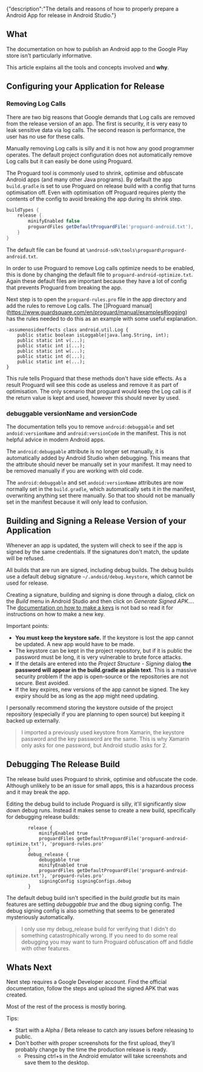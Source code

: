 {"description":"The details and reasons of how to properly prepare a Android App for release in Android Studio."}

## What

The documentation on how to publish an Android app to the Google Play store isn't particularly informative.

This article explains all the tools and concepts involved and **why**.

## Configuring your Application for Release

### Removing Log Calls

There are two big reasons that Google demands that Log calls are removed from the release version of an app. 
The first is security, it is very easy to leak sensitive data via log calls.
The second reason is performance, the user has no use for these calls.

Manually removing Log calls is silly and it is not how any good programmer operates.
The default project configuration does not automatically remove Log calls but it can easily be done using Proguard.

The Proguard tool is commonly used to shrink, optimise and obfuscate Android apps (and many other Java programs).
By default the app `build.gradle` is set to use Proguard on release build with a config that turns optimisation off.
Even with optimisation off Proguard requires plenty the contents of the config to avoid breaking the app during its shrink step.

```groovy
buildTypes {
    release {
        minifyEnabled false
        proguardFiles getDefaultProguardFile('proguard-android.txt'), 'proguard-rules.pro'
    }
}
```

The default file can be found at `\android-sdk\tools\proguard\proguard-android.txt`.

In order to use Proguard to remove Log calls optimize needs to be enabled, 
this is done by changing the default file to  `proguard-android-optimize.txt`.
Again these default files are important because they have a lot of config that prevents Proguard from breaking the app.

Next step is to open the `proguard-rules.pro` file in the app directory and add the rules to remove Log calls.
The []Proguard manual](https://www.guardsquare.com/en/proguard/manual/examples#logging) has the rules needed to do this as an example with some useful explanation.

```
-assumenosideeffects class android.util.Log { 
    public static boolean isLoggable(java.lang.String, int); 
    public static int v(...); 
    public static int i(...); 
    public static int w(...); 
    public static int d(...); 
    public static int e(...); 
} 
```

This rule tells Proguard that these methods don't have side effects.
As a result Proguard will see this code as useless and remove it as part of optimisation.
The only scenario that proguard would keep the Log call is if the return value is kept and used, 
however this should never by used.


### debuggable versionName and versionCode

The documentation tells you to remove `android:debuggable` and set `andoid:versionName` and `android:versionCode` in the manifest.
This is not helpful advice in modern Android apps.

The `android:debuggable` attribute is no longer set manually, it is automatically added by Android Studio when debugging.
This means that the attribute should never be manually set in your manifest.
It may need to be removed manually if you are working with old code.

The `android:debuggable` and set `andoid:versionName` attributes are now normally set in the `build.gradle`, 
which automatically sets it in the manifest, overwriting anything set there manually.
So that too should not be manually set in the manifest because it will only lead to confusion.
 
## Building and Signing a Release Version of your Application

Whenever an app is updated, the system will check to see if the app is signed by the same credentials.
If the signatures don't match, the update will be refused.

All builds that are run are signed, including debug builds.
The debug builds use a default debug signature `~/.andoid/debug.keystore`, which cannot be used for release.

Creating a signature, building and signing is done through a dialog, 
click on the _Build_ menu in Android Studio and then click on _Generate Signed APK..._.
The [documentation on how to make a keys](https://developer.android.com/studio/publish/app-signing.html#release-mode) is not bad so read it for instructions on how to make a new key.

Important points:

* __You must keep the keystore safe.__ If the keystore is lost the app cannot be updated. A new app would have to be made.
* The keystore can be kept in the project repository, but if it is public the password must be long, it is very vulnerable to brute force attacks.
* If the details are entered into the _Project Structure - Signing_ dialog **the password will appear in the build.gradle as plain text**.
This is a massive security problem if the app is open-source or the repositories are not secure. Best avoided.
* If the key expires, new versions of the app cannot be signed. The key expiry should be as long as the app might need updating.

I personally recommend storing the keystore outside of the project repository (especially if you are planning to open source) but keeping it backed up externally.

> I imported a previously used keystore from Xamarin, the keystore password and the key password are the same.
This is why Xamarin only asks for one password, but Android studio asks for 2.


## Debugging The Release Build

The release build uses Proguard to shrink, optimise and obfuscate the code.
Although unlikely to be an issue for small apps, this is a hazardous process and it may break the app.

Editing the debug build to include Proguard is silly, it'll significantly slow down debug runs.
Instead it makes sense to create a new build, specifically for debugging release builds:

```
        release {
            minifyEnabled true
            proguardFiles getDefaultProguardFile('proguard-android-optimize.txt'), 'proguard-rules.pro'
        }
        debug_release {
            debuggable true
            minifyEnabled true
            proguardFiles getDefaultProguardFile('proguard-android-optimize.txt'), 'proguard-rules.pro'
            signingConfig signingConfigs.debug
        }
```

The default debug build isn't specified in the _build.gradle_ but its main features are setting _debuggable true_ and the dbug signing config.
The debug signing config is also something that seems to be generated mysteriously automatically.

> I only use my debug_release build for verifying that I didn't do something catastrophically wrong. 
If you need to do some real debugging you may want to turn Proguard obfuscation off and fiddle with other features.

## Whats Next

Next step requires a Google Developer account.
Find the official documentation, follow the steps and upload the signed APK that was created.

Most of the rest of the process is mostly boring.

Tips:

* Start with a Alpha / Beta release to catch any issues before releasing to public.
* Don't bother with proper screenshots for the first upload, they'll probably change by the time the production release is ready.
    * Pressing ctrl+s in the Android emulator will take screenshots and save them to the desktop.
